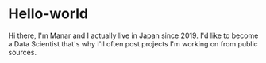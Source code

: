 # Hello-world

Hi there,
I'm Manar and I actually live in Japan since 2019. I'd like to become a Data Scientist that's why I'll often post projects I'm working on from public sources.

